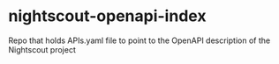 # nightscout-openapi-index
Repo that holds APIs.yaml file to point to the OpenAPI description of the Nightscout project
